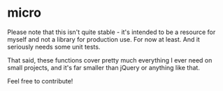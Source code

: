 micro
=====

Please note that this isn't quite stable - it's intended to be a resource for myself and not a library for production use. For now at least. And it seriously needs some unit tests.

That said, these functions cover pretty much everything I ever need on small projects, and it's far smaller than jQuery or anything like that.

Feel free to contribute!
